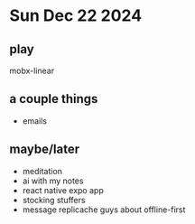 # Sun Dec 22 2024

## play
mobx-linear

## a couple things
- emails

## maybe/later
- meditation
- ai with my notes
- react native expo app
- stocking stuffers
- message replicache guys about offline-first